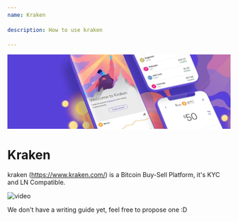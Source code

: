 ```yaml
---
name: Kraken

description: How to use kraken

---
```


![cover](assets/cover.jpeg)

# Kraken

kraken (https://www.kraken.com/) is a Bitcoin Buy-Sell Platform, it's KYC and LN Compatible.

![video](https://www.youtube.com/watch?v=ZCGXl5A2Hbc)

We don't have a writing guide yet, feel free to propose one :D
